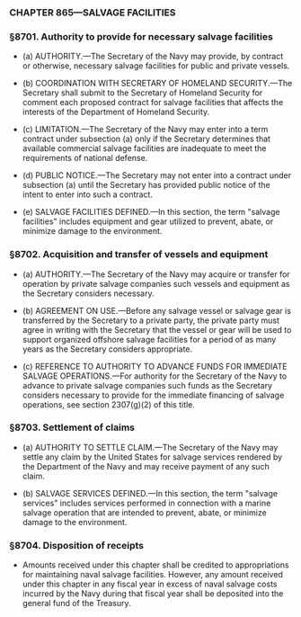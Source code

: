 ### **CHAPTER 865—SALVAGE FACILITIES**

### §8701. Authority to provide for necessary salvage facilities
* (a) AUTHORITY.—The Secretary of the Navy may provide, by contract or otherwise, necessary salvage facilities for public and private vessels.

* (b) COORDINATION WITH SECRETARY OF HOMELAND SECURITY.—The Secretary shall submit to the Secretary of Homeland Security for comment each proposed contract for salvage facilities that affects the interests of the Department of Homeland Security.

* (c) LIMITATION.—The Secretary of the Navy may enter into a term contract under subsection (a) only if the Secretary determines that available commercial salvage facilities are inadequate to meet the requirements of national defense.

* (d) PUBLIC NOTICE.—The Secretary may not enter into a contract under subsection (a) until the Secretary has provided public notice of the intent to enter into such a contract.

* (e) SALVAGE FACILITIES DEFINED.—In this section, the term "salvage facilities" includes equipment and gear utilized to prevent, abate, or minimize damage to the environment.

### §8702. Acquisition and transfer of vessels and equipment
* (a) AUTHORITY.—The Secretary of the Navy may acquire or transfer for operation by private salvage companies such vessels and equipment as the Secretary considers necessary.

* (b) AGREEMENT ON USE.—Before any salvage vessel or salvage gear is transferred by the Secretary to a private party, the private party must agree in writing with the Secretary that the vessel or gear will be used to support organized offshore salvage facilities for a period of as many years as the Secretary considers appropriate.

* (c) REFERENCE TO AUTHORITY TO ADVANCE FUNDS FOR IMMEDIATE SALVAGE OPERATIONS.—For authority for the Secretary of the Navy to advance to private salvage companies such funds as the Secretary considers necessary to provide for the immediate financing of salvage operations, see section 2307(g)(2) of this title.

### §8703. Settlement of claims
* (a) AUTHORITY TO SETTLE CLAIM.—The Secretary of the Navy may settle any claim by the United States for salvage services rendered by the Department of the Navy and may receive payment of any such claim.

* (b) SALVAGE SERVICES DEFINED.—In this section, the term "salvage services" includes services performed in connection with a marine salvage operation that are intended to prevent, abate, or minimize damage to the environment.

### §8704. Disposition of receipts
* Amounts received under this chapter shall be credited to appropriations for maintaining naval salvage facilities. However, any amount received under this chapter in any fiscal year in excess of naval salvage costs incurred by the Navy during that fiscal year shall be deposited into the general fund of the Treasury.